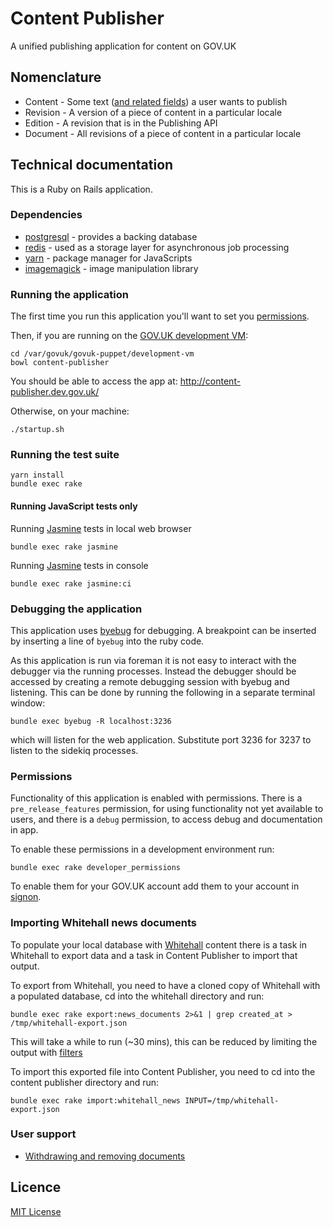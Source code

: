 # Content Publisher

A unified publishing application for content on GOV.UK

## Nomenclature

  * Content - Some text ([and related fields][content-schemas]) a user wants to publish
  * Revision - A version of a piece of content in a particular locale
  * Edition - A revision that is in the Publishing API
  * Document - All revisions of a piece of content in a particular locale


## Technical documentation

This is a Ruby on Rails application.

### Dependencies

- [postgresql][] - provides a backing database
- [redis][] - used as a storage layer for asynchronous job processing
- [yarn][] - package manager for JavaScripts
- [imagemagick][] - image manipulation library

### Running the application

The first time you run this application you'll want to set you
[permissions](#permissions).

Then, if you are running on the [GOV.UK development VM][dev-vm]:

```
cd /var/govuk/govuk-puppet/development-vm
bowl content-publisher
```

You should be able to access the app at: http://content-publisher.dev.gov.uk/

Otherwise, on your machine:

```
./startup.sh
```

### Running the test suite

```
yarn install
bundle exec rake
```

#### Running JavaScript tests only

Running [Jasmine][] tests in local web browser

```
bundle exec rake jasmine
```

Running [Jasmine][] tests in console

```
bundle exec rake jasmine:ci
```

### Debugging the application

This application uses [byebug](https://github.com/deivid-rodriguez/byebug) for
debugging. A breakpoint can be inserted by inserting a line of
`byebug` into the ruby code.

As this application is run via foreman it is not easy to interact with the
debugger via the running processes. Instead the debugger should be accessed
by creating a remote debugging session with byebug and listening. This can be
done by running the following in a separate terminal window:

```
bundle exec byebug -R localhost:3236
```

which will listen for the web application. Substitute port 3236 for 3237 to
listen to the sidekiq processes.

### Permissions

Functionality of this application is enabled with permissions. There is a
`pre_release_features` permission, for using functionality not yet available to
users, and there is a `debug` permission, to access debug and documentation in
app.

To enable these permissions in a development environment run:

```
bundle exec rake developer_permissions
```

To enable them for your GOV.UK account add them to your account in
[signon](https://github.com/alphagov/signon).

### Importing Whitehall news documents

To populate your local database with [Whitehall][whitehall-repo] content there
is a task in Whitehall to export data and a task in Content Publisher to
import that output.

To export from Whitehall, you need to have a cloned copy of Whitehall with a
populated database, cd into the whitehall directory and run:

```
bundle exec rake export:news_documents 2>&1 | grep created_at > /tmp/whitehall-export.json
```

This will take a while to run (~30 mins), this can be reduced by limiting the
output with [filters][export-filters]

To import this exported file into Content Publisher, you need to cd into the
content publisher directory and run:

```
bundle exec rake import:whitehall_news INPUT=/tmp/whitehall-export.json
```

### User support

- [Withdrawing and removing documents](docs/withdrawing-and-removing-documents.md)

## Licence

[MIT License](LICENCE)

[content-schemas]: https://github.com/alphagov/govuk-content-schemas
[postgresql]: https://www.postgresql.org/
[redis]: https://redis.io/
[yarn]: https://yarnpkg.com/
[jasmine]: https://github.com/jasmine/jasmine
[imagemagick]: https://www.imagemagick.org/script/index.php
[dev-vm]: https://github.com/alphagov/govuk-puppet/tree/master/development-vm
[whitehall-repo]: https://github.com/alphagov/whitehall
[export-filters]: https://github.com/alphagov/whitehall/blob/master/lib/tasks/export.rake#L153
